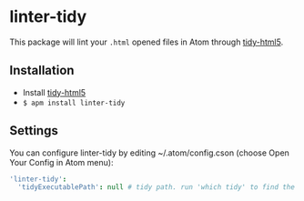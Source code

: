 # linter-tidy

This package will lint your `.html` opened files in Atom through [tidy-html5][].

## Installation

*   Install [tidy-html5][]
*   `$ apm install linter-tidy`

## Settings

You can configure linter-tidy by editing ~/.atom/config.cson (choose Open Your
Config in Atom menu):

```coffeescript
'linter-tidy':
  'tidyExecutablePath': null # tidy path. run 'which tidy' to find the path
```

[tidy-html5]: http://www.html-tidy.org
